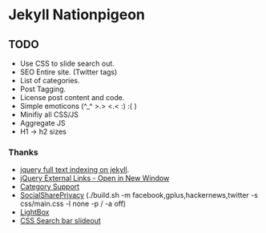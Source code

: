 Jekyll Nationpigeon
===================

TODO
----

- Use CSS to slide search out.
- SEO Entire site. (Twitter tags)
- List of categories.
- Post Tagging.
- License post content and code.
- Simple emoticons (^_^ >.> <.< :) :( )
- Minifiy all CSS/JS
- Aggregate JS
- H1 -> h2 sizes

### Thanks
- [jquery full text indexing on jekyll](http://www.marran.com/tech/jquery-full-text-indexing-on-jekyll/).
- [jQuery External Links - Open in New Window](http://www.unseenrevolution.com/jquery-external-links-new-window/)
- [Category Support](https://github.com/recurser/jekyll-plugins)
- [SocialSharePrivacy](https://github.com/panzi/SocialSharePrivacy) (./build.sh -m facebook,gplus,hackernews,twitter -s css/main.css -l none -p / -a off)
- [LightBox](http://leandrovieira.com/projects/jquery/lightbox/)
- [CSS Search bar slideout](http://webdesignerwall.com/tutorials/expandable-mobile-search-form)

